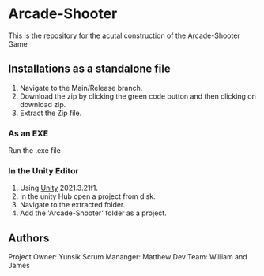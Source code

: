 # Arcade-Shooter
  
  This is the repository for the acutal construction of the Arcade-Shooter Game

## Installations as a standalone file
1. Navigate to the Main/Release branch.
2. Download the zip by clicking the green code button and then clicking on download zip.
3. Extract the Zip file.

### As an EXE
Run the .exe file

### In the Unity Editor
1. Using [Unity](https://unity.com/releases/editor/qa/lts-releases) 2021.3.21f1.
2. In the unity Hub open a project from disk.
3. Navigate to the extracted folder.
4. Add the 'Arcade-Shooter' folder as a project.

## Authors
 Project Owner: Yunsik
 Scrum Mananger: Matthew
 Dev Team: William and James
